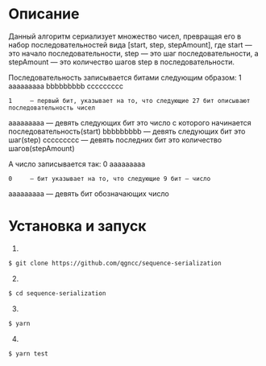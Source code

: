 # Описание

Данный алгоритм сериализует множество чисел, превращая его в набор последовательностей вида
\[start, step, stepAmount\], где start — это начало последовательности, step — это шаг последовательности,
а stepAmount — это количество шагов step в последовательности.

Последовательность записывается битами следующим образом:
1 aaaaaaaaa bbbbbbbbb ccccccccc

    1     — первый бит, указывает на то, что следующие 27 бит описывают последовательность чисел

aaaaaaaaa — девять следующих бит это число с которого начинается последовательность(start)
bbbbbbbbb — девять следующих бит это шаг(step)
ccccccccc — девять последних бит это количество шагов(stepAmount)

А число записывается так:
0 aaaaaaaaa

    0     — бит указывает на то, что следующие 9 бит — число

aaaaaaaaa — девять бит обозначающих число

# Установка и запуск

1.

```sh
$ git clone https://github.com/qgncc/sequence-serialization
```

2.

```sh
$ cd sequence-serialization
```

3.

```sh
$ yarn
```

4.

```sh
$ yarn test
```
